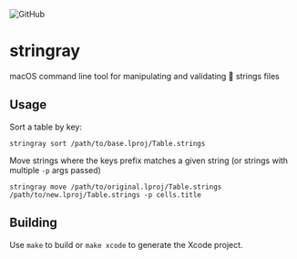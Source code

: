 ![GitHub](https://img.shields.io/github/license/mashape/apistatus.svg?style=flat-square)
# stringray
macOS command line tool for manipulating and validating  strings files

## Usage
Sort a table by key:
```
stringray sort /path/to/base.lproj/Table.strings
````

Move strings where the keys prefix matches a given string (or strings with multiple `-p` args passed)
```
stringray move /path/to/original.lproj/Table.strings /path/to/new.lproj/Table.strings -p cells.title
````

## Building
Use `make` to build or `make xcode` to generate the Xcode project.